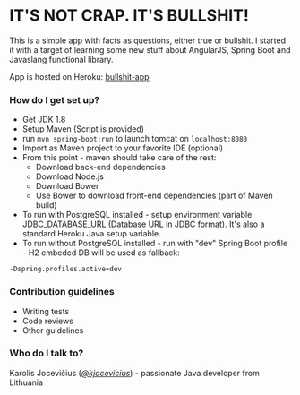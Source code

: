 # IT'S NOT CRAP. IT'S BULLSHIT! #

This is a simple app with facts as questions, either true or bullshit. 
I started it with a target of learning some new stuff about AngularJS, Spring Boot and Javaslang functional library.

App is hosted on Heroku: [bullshit-app](https://bullshit-app.herokuapp.com/)

### How do I get set up? ###

* Get JDK 1.8
* Setup Maven (Script is provided)
* run ```mvn spring-boot:run``` to launch tomcat on ```localhost:8080```
* Import as Maven project to your favorite IDE (optional)
* From this point - maven should take care of the rest:
    * Download back-end dependencies
    * Download Node.js
    * Download Bower
    * Use Bower to download front-end dependencies (part of Maven build)
* To run with PostgreSQL installed - setup environment variable JDBC_DATABASE_URL (Database URL in JDBC format). It's also a standard Heroku Java setup variable.
* To run without PostgreSQL installed - run with "dev" Spring Boot profile - H2 embeded DB will be used as fallback:
```
-Dspring.profiles.active=dev
```

### Contribution guidelines ###

* Writing tests
* Code reviews
* Other guidelines

### Who do I talk to? ###

Karolis Jocevičius ([*@kjocevicius*](https://twitter.com/kjocevicius)) - passionate Java developer from Lithuania